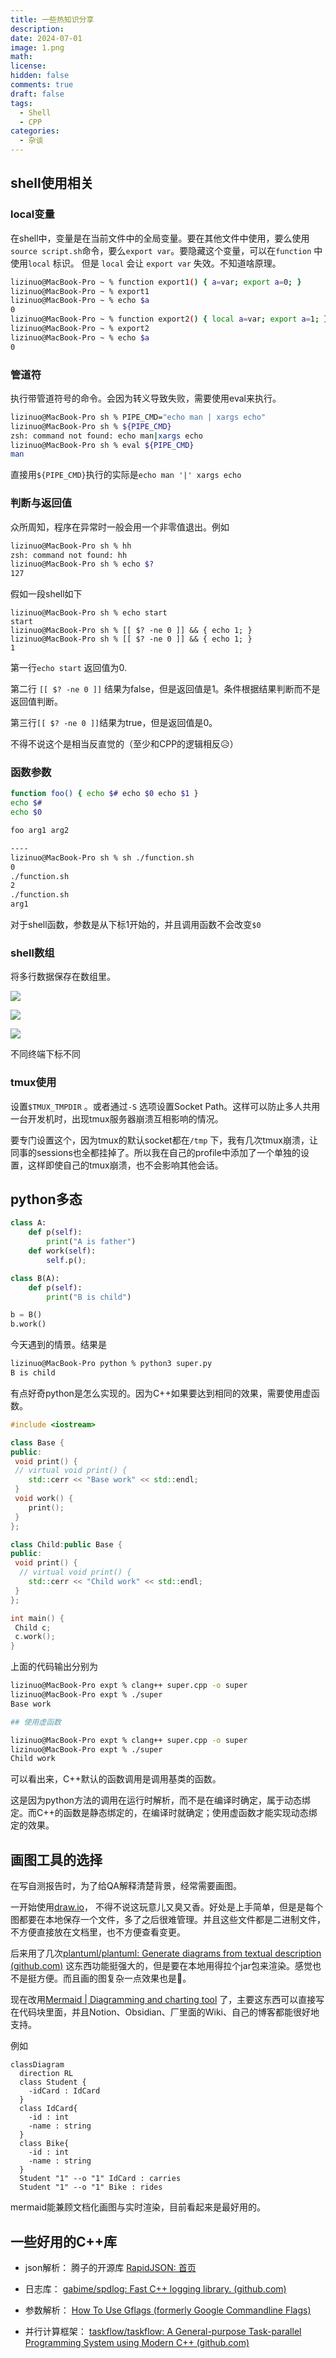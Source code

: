 ```yaml
---
title: 一些热知识分享
description: 
date: 2024-07-01
image: 1.png
math: 
license: 
hidden: false
comments: true
draft: false
tags:
  - Shell
  - CPP
categories:
  - 杂谈
---
```

## shell使用相关

### local变量
在shell中，变量是在当前文件中的全局变量。要在其他文件中使用，要么使用`source script.sh`命令，要么`export var`。要隐藏这个变量，可以在`function` 中使用`local` 标识。
但是 `local` 会让 `export var` 失效。不知道啥原理。
```bash
lizinuo@MacBook-Pro ~ % function export1() { a=var; export a=0; } 
lizinuo@MacBook-Pro ~ % export1
lizinuo@MacBook-Pro ~ % echo $a
0
lizinuo@MacBook-Pro ~ % function export2() { local a=var; export a=1; } 
lizinuo@MacBook-Pro ~ % export2
lizinuo@MacBook-Pro ~ % echo $a
0
```

### 管道符
执行带管道符号的命令。会因为转义导致失败，需要使用eval来执行。
```bash
lizinuo@MacBook-Pro sh % PIPE_CMD="echo man | xargs echo"
lizinuo@MacBook-Pro sh % ${PIPE_CMD}
zsh: command not found: echo man|xargs echo
lizinuo@MacBook-Pro sh % eval ${PIPE_CMD}
man
```

直接用`${PIPE_CMD}`执行的实际是`echo man '|' xargs echo`

### 判断与返回值

众所周知，程序在异常时一般会用一个非零值退出。例如
```bash
lizinuo@MacBook-Pro sh % hh
zsh: command not found: hh
lizinuo@MacBook-Pro sh % echo $?
127
```

假如一段shell如下

```shell
lizinuo@MacBook-Pro sh % echo start
start
lizinuo@MacBook-Pro sh % [[ $? -ne 0 ]] && { echo 1; }
lizinuo@MacBook-Pro sh % [[ $? -ne 0 ]] && { echo 1; }
1
```

第一行`echo start` 返回值为0.

第二行 `[[ $? -ne 0 ]]` 结果为false，但是返回值是1。条件根据结果判断而不是返回值判断。

第三行`[[ $? -ne 0 ]]`结果为true，但是返回值是0。

不得不说这个是相当反直觉的（至少和CPP的逻辑相反😥）

### 函数参数

```bash
function foo() { echo $# echo $0 echo $1 }
echo $#
echo $0

foo arg1 arg2

----
lizinuo@MacBook-Pro sh % sh ./function.sh
0
./function.sh 
2 
./function.sh
arg1
```

对于shell函数，参数是从下标1开始的，并且调用函数不会改变`$0`

### shell数组
将多行数据保存在数组里。


![](1.png)

![](2.png)


![](3.png)

不同终端下标不同

### tmux使用

设置`$TMUX_TMPDIR` 。或者通过`-S` 选项设置Socket Path。这样可以防止多人共用一台开发机时，出现tmux服务器崩溃互相影响的情况。

要专门设置这个，因为tmux的默认socket都在`/tmp` 下，我有几次tmux崩溃，让同事的sessions也全都挂掉了。所以我在自己的profile中添加了一个单独的设置，这样即使自己的tmux崩溃，也不会影响其他会话。

## python多态

```python
class A:
    def p(self):
        print("A is father")
    def work(self):
        self.p();

class B(A):
    def p(self):
        print("B is child")

b = B()
b.work()

```

今天遇到的情景。结果是

```bash
lizinuo@MacBook-Pro python % python3 super.py
B is child
```

有点好奇python是怎么实现的。因为C++如果要达到相同的效果，需要使用虚函数。

```cpp
#include <iostream>

class Base {
public:
 void print() {
 // virtual void print() {
    std::cerr << "Base work" << std::endl;
 }
 void work() {
    print();
 }
};

class Child:public Base {
public:
 void print() {
  // virtual void print() {
    std::cerr << "Child work" << std::endl;
 }
};

int main() {
 Child c;
 c.work();
}
```

上面的代码输出分别为

```bash
lizinuo@MacBook-Pro expt % clang++ super.cpp -o super
lizinuo@MacBook-Pro expt % ./super                   
Base work

## 使用虚函数

lizinuo@MacBook-Pro expt % clang++ super.cpp -o super
lizinuo@MacBook-Pro expt % ./super                   
Child work
```

可以看出来，C++默认的函数调用是调用基类的函数。

这是因为python方法的调用在运行时解析，而不是在编译时确定，属于动态绑定。而C++的函数是静态绑定的，在编译时就确定；使用虚函数才能实现动态绑定的效果。

## 画图工具的选择

在写自测报告时，为了给QA解释清楚背景，经常需要画图。

一开始使用[draw.io](https://drawio.com)， 不得不说这玩意儿又臭又香。好处是上手简单，但是是每个图都要在本地保存一个文件，多了之后很难管理。并且这些文件都是二进制文件，不方便直接放在文档里，也不方便查看变更。

后来用了几次[plantuml/plantuml: Generate diagrams from textual description (github.com)](https://github.com/plantuml/plantuml) 这东西功能挺强大的，但是要在本地用得拉个jar包来渲染。感觉也不是挺方便。而且画的图复杂一点效果也是💩。

现在改用[Mermaid | Diagramming and charting tool](https://mermaid.js.org/) 了，主要这东西可以直接写在代码块里面，并且Notion、Obsidian、厂里面的Wiki、自己的博客都能很好地支持。

例如

```mermaid
classDiagram
  direction RL
  class Student {
    -idCard : IdCard
  }
  class IdCard{
    -id : int
    -name : string
  }
  class Bike{
    -id : int
    -name : string
  }
  Student "1" --o "1" IdCard : carries
  Student "1" --o "1" Bike : rides

```

mermaid能兼顾文档化画图与实时渲染，目前看起来是最好用的。

## 一些好用的C++库

- json解析：
腾子的开源库
[RapidJSON: 首页](https://rapidjson.org/zh-cn/)

- 日志库：
[gabime/spdlog: Fast C++ logging library. (github.com)](https://github.com/gabime/spdlog)
- 参数解析：
[How To Use Gflags (formerly Google Commandline Flags)](https://gflags.github.io/gflags/)
- 并行计算框架：
[taskflow/taskflow: A General-purpose Task-parallel Programming System using Modern C++ (github.com)](https://github.com/taskflow/taskflow)

